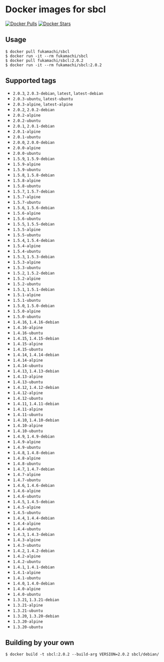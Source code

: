 # Docker images for sbcl

[![Docker Pulls](https://img.shields.io/docker/pulls/fukamachi/sbcl.svg)](https://hub.docker.com/r/fukamachi/sbcl/)
[![Docker Stars](https://img.shields.io/docker/stars/fukamachi/sbcl.svg)](https://hub.docker.com/r/fukamachi/sbcl/)

## Usage

```
$ docker pull fukamachi/sbcl
$ docker run -it --rm fukamachi/sbcl
$ docker pull fukamachi/sbcl:2.0.2
$ docker run -it --rm fukamachi/sbcl:2.0.2
```

## Supported tags

- `2.0.3`, `2.0.3-debian`, `latest`, `latest-debian`
- `2.0.3-ubuntu`, `latest-ubuntu`
- `2.0.3-alpine`, `latest-alpine`
- `2.0.2`, `2.0.2-debian`
- `2.0.2-alpine`
- `2.0.2-ubuntu`
- `2.0.1`, `2.0.1-debian`
- `2.0.1-alpine`
- `2.0.1-ubuntu`
- `2.0.0`, `2.0.0-debian`
- `2.0.0-alpine`
- `2.0.0-ubuntu`
- `1.5.9`, `1.5.9-debian`
- `1.5.9-alpine`
- `1.5.9-ubuntu`
- `1.5.8`, `1.5.8-debian`
- `1.5.8-alpine`
- `1.5.8-ubuntu`
- `1.5.7`, `1.5.7-debian`
- `1.5.7-alpine`
- `1.5.7-ubuntu`
- `1.5.6`, `1.5.6-debian`
- `1.5.6-alpine`
- `1.5.6-ubuntu`
- `1.5.5`, `1.5.5-debian`
- `1.5.5-alpine`
- `1.5.5-ubuntu`
- `1.5.4`, `1.5.4-debian`
- `1.5.4-alpine`
- `1.5.4-ubuntu`
- `1.5.3`, `1.5.3-debian`
- `1.5.3-alpine`
- `1.5.3-ubuntu`
- `1.5.2`, `1.5.2-debian`
- `1.5.2-alpine`
- `1.5.2-ubuntu`
- `1.5.1`, `1.5.1-debian`
- `1.5.1-alpine`
- `1.5.1-ubuntu`
- `1.5.0`, `1.5.0-debian`
- `1.5.0-alpine`
- `1.5.0-ubuntu`
- `1.4.16`, `1.4.16-debian`
- `1.4.16-alpine`
- `1.4.16-ubuntu`
- `1.4.15`, `1.4.15-debian`
- `1.4.15-alpine`
- `1.4.15-ubuntu`
- `1.4.14`, `1.4.14-debian`
- `1.4.14-alpine`
- `1.4.14-ubuntu`
- `1.4.13`, `1.4.13-debian`
- `1.4.13-alpine`
- `1.4.13-ubuntu`
- `1.4.12`, `1.4.12-debian`
- `1.4.12-alpine`
- `1.4.12-ubuntu`
- `1.4.11`, `1.4.11-debian`
- `1.4.11-alpine`
- `1.4.11-ubuntu`
- `1.4.10`, `1.4.10-debian`
- `1.4.10-alpine`
- `1.4.10-ubuntu`
- `1.4.9`, `1.4.9-debian`
- `1.4.9-alpine`
- `1.4.9-ubuntu`
- `1.4.8`, `1.4.8-debian`
- `1.4.8-alpine`
- `1.4.8-ubuntu`
- `1.4.7`, `1.4.7-debian`
- `1.4.7-alpine`
- `1.4.7-ubuntu`
- `1.4.6`, `1.4.6-debian`
- `1.4.6-alpine`
- `1.4.6-ubuntu`
- `1.4.5`, `1.4.5-debian`
- `1.4.5-alpine`
- `1.4.5-ubuntu`
- `1.4.4`, `1.4.4-debian`
- `1.4.4-alpine`
- `1.4.4-ubuntu`
- `1.4.3`, `1.4.3-debian`
- `1.4.3-alpine`
- `1.4.3-ubuntu`
- `1.4.2`, `1.4.2-debian`
- `1.4.2-alpine`
- `1.4.2-ubuntu`
- `1.4.1`, `1.4.1-debian`
- `1.4.1-alpine`
- `1.4.1-ubuntu`
- `1.4.0`, `1.4.0-debian`
- `1.4.0-alpine`
- `1.4.0-ubuntu`
- `1.3.21`, `1.3.21-debian`
- `1.3.21-alpine`
- `1.3.21-ubuntu`
- `1.3.20`, `1.3.20-debian`
- `1.3.20-alpine`
- `1.3.20-ubuntu`

## Building by your own

```
$ docker build -t sbcl:2.0.2 --build-arg VERSION=2.0.2 sbcl/debian/
```
